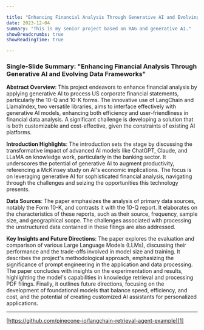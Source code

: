 ```yaml
---

title: "Enhancing Financial Analysis Through Generative AI and Evolving Data Frameworks"
date: 2023-12-04
summary: "This is my senior project based on RAG and generative AI."
showBreadcrumbs: true
showReadingTime: true

---
```



### Single-Slide Summary: "Enhancing Financial Analysis Through Generative AI and Evolving Data Frameworks"

**Abstract Overview**: This project endeavors to enhance financial analysis by applying generative AI to process US corporate financial statements, particularly the 10-Q and 10-K forms. The innovative use of LangChain and LlamaIndex, two versatile libraries, aims to interface effectively with generative AI models, enhancing both efficiency and user-friendliness in financial data analysis. A significant challenge is developing a solution that is both customizable and cost-effective, given the constraints of existing AI platforms.

**Introduction Highlights**: The introduction sets the stage by discussing the transformative impact of advanced AI models like ChatGPT, Claude, and LLaMA on knowledge work, particularly in the banking sector. It underscores the potential of generative AI to augment productivity, referencing a McKinsey study on AI's economic implications. The focus is on leveraging generative AI for sophisticated financial analysis, navigating through the challenges and seizing the opportunities this technology presents.

**Data Sources**: The paper emphasizes the analysis of primary data sources, notably the Form 10-K, and contrasts it with the 10-Q report. It elaborates on the characteristics of these reports, such as their source, frequency, sample size, and geographical scope. The challenges associated with processing the unstructured data contained in these filings are also addressed.

**Key Insights and Future Directions**: The paper explores the evaluation and comparison of various Large Language Models (LLMs), discussing their performance and the trade-offs involved in model size and training. It describes the project's methodological approach, emphasizing the significance of prompt engineering in the application and data processing. The paper concludes with insights on the experimentation and results, highlighting the model's capabilities in knowledge retrieval and processing PDF filings. Finally, it outlines future directions, focusing on the development of foundational models that balance speed, efficiency, and cost, and the potential of creating customized AI assistants for personalized applications.

---


[https://github.com/pinecone-io/langchain-retrieval-agent-example][1]

[1]:	https://github.com/pinecone-io/langchain-retrieval-agent-example